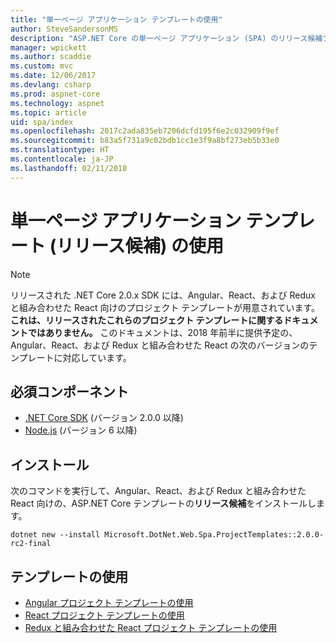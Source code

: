 ```yaml
---
title: "単一ページ アプリケーション テンプレートの使用"
author: SteveSandersonMS
description: "ASP.NET Core の単一ページ アプリケーション (SPA) のリリース候補プロジェクト テンプレートをインストールして、作業を開始する方法を説明します。"
manager: wpickett
ms.author: scaddie
ms.custom: mvc
ms.date: 12/06/2017
ms.devlang: csharp
ms.prod: aspnet-core
ms.technology: aspnet
ms.topic: article
uid: spa/index
ms.openlocfilehash: 2017c2ada835eb7206dcfd195f6e2c032909f9ef
ms.sourcegitcommit: b83a5f731a9c02bdb1cc1e3f9a8bf273eb5b33e0
ms.translationtype: HT
ms.contentlocale: ja-JP
ms.lasthandoff: 02/11/2018
---
```

# <a name="use-the-single-page-application-templates-release-candidate"></a>単一ページ アプリケーション テンプレート (リリース候補) の使用

> [!NOTE]
> リリースされた .NET Core 2.0.x SDK には、Angular、React、および Redux と組み合わせた React 向けのプロジェクト テンプレートが用意されています。 **これは、リリースされたこれらのプロジェクト テンプレートに関するドキュメントではありません。** このドキュメントは、2018 年前半に提供予定の、Angular、React、および Redux と組み合わせた React の次のバージョンのテンプレートに対応しています。

## <a name="prerequisites"></a>必須コンポーネント

* [.NET Core SDK](https://www.microsoft.com/net/download) (バージョン 2.0.0 以降)
* [Node.js](https://nodejs.org) (バージョン 6 以降)

## <a name="installation"></a>インストール

次のコマンドを実行して、Angular、React、および Redux と組み合わせた React 向けの、ASP.NET Core テンプレートの**リリース候補**をインストールします。

```console
dotnet new --install Microsoft.DotNet.Web.Spa.ProjectTemplates::2.0.0-rc2-final
```

## <a name="use-the-templates"></a>テンプレートの使用

- [Angular プロジェクト テンプレートの使用](xref:spa/angular)
- [React プロジェクト テンプレートの使用](xref:spa/react)
- [Redux と組み合わせた React プロジェクト テンプレートの使用](xref:spa/react-with-redux)
